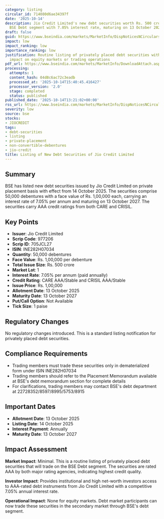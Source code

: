 ```yaml
---
category: listing
circular_id: 714080d6ae34397f
date: '2025-10-14'
description: Jio Credit Limited's new debt securities worth Rs. 500 crore listed on
  BSE Debt segment with 7.05% interest rate, maturing on 13 October 2027.
draft: false
guid: https://www.bseindia.com/markets/MarketInfo/DispNoticesNCirculars.aspx?Noticeid={3564E6D5-4D5E-4895-9D95-069353B88454}&noticeno=20251014-41&dt=10/14/2025&icount=41&totcount=59&flag=0
impact: low
impact_ranking: low
importance_ranking: low
justification: Routine listing of privately placed debt securities with no direct
  impact on equity markets or trading operations
pdf_url: https://www.bseindia.com/markets/MarketInfo/DownloadAttach.aspx?id=20251014-41&attachedId=
processing:
  attempts: 1
  content_hash: 04d8c6ac72c3eadb
  processed_at: '2025-10-14T15:40:45.416427'
  processor_version: '2.0'
  stage: completed
  status: published
published_date: '2025-10-14T13:21:02+00:00'
rss_url: https://www.bseindia.com/markets/MarketInfo/DispNoticesNCirculars.aspx?Noticeid={3564E6D5-4D5E-4895-9D95-069353B88454}&noticeno=20251014-41&dt=10/14/2025&icount=41&totcount=59&flag=0
severity: low
source: bse
stocks:
- JIOCREDIT
tags:
- debt-securities
- listing
- private-placement
- non-convertible-debentures
- jio-credit
title: Listing of New Debt Securities of Jio Credit Limited
---
```


## Summary

BSE has listed new debt securities issued by Jio Credit Limited on private placement basis with effect from 14 October 2025. The securities comprise 50,000 debentures with a face value of Rs. 1,00,000 each, carrying an interest rate of 7.05% per annum and maturing on 13 October 2027. The securities carry AAA credit ratings from both CARE and CRISIL.

## Key Points

- **Issuer**: Jio Credit Limited
- **Scrip Code**: 977206
- **Scrip ID**: 705JCL27
- **ISIN**: INE282H07034
- **Quantity**: 50,000 debentures
- **Face Value**: Rs. 1,00,000 per debenture
- **Total Issue Size**: Rs. 500 crore
- **Market Lot**: 1
- **Interest Rate**: 7.05% per annum (paid annually)
- **Credit Rating**: CARE AAA/Stable and CRISIL AAA/Stable
- **Issue Price**: Rs. 1,00,000
- **Allotment Date**: 13 October 2025
- **Maturity Date**: 13 October 2027
- **Put/Call Option**: Not Available
- **Tick Size**: 1 paise

## Regulatory Changes

No regulatory changes introduced. This is a standard listing notification for privately placed debt securities.

## Compliance Requirements

- Trading members must trade these securities only in dematerialized form under ISIN INE282H07034
- Trading members should refer to the Placement Memorandum available at BSE's debt memorandum section for complete details
- For clarifications, trading members may contact BSE's debt department at 22728352/8597/8995/5753/8915

## Important Dates

- **Allotment Date**: 13 October 2025
- **Listing Date**: 14 October 2025
- **Interest Payment**: Annually
- **Maturity Date**: 13 October 2027

## Impact Assessment

**Market Impact**: Minimal. This is a routine listing of privately placed debt securities that will trade on the BSE Debt segment. The securities are rated AAA by both major rating agencies, indicating highest credit quality.

**Investor Impact**: Provides institutional and high net-worth investors access to AAA-rated debt instruments from Jio Credit Limited with a competitive 7.05% annual interest rate.

**Operational Impact**: None for equity markets. Debt market participants can now trade these securities in the secondary market through BSE's debt segment.